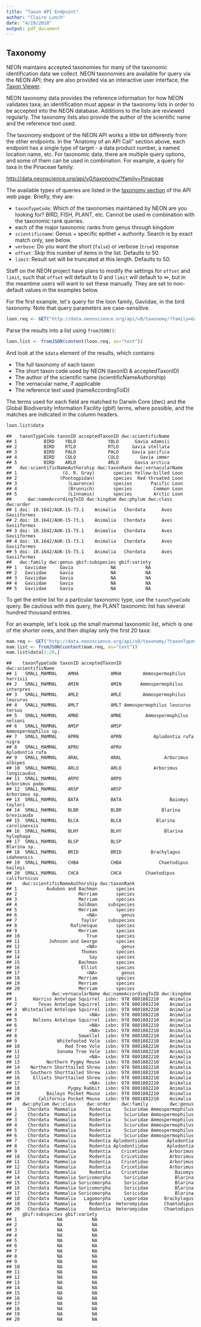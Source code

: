 ```yaml
---
title: "Taxon API Endpoint"
author: "Claire Lunch"
date: "4/19/2018"
output: pdf_document
---
```



## Taxonomy

NEON maintains accepted taxonomies for many of the taxonomic identification 
data we collect. NEON taxonomies are available for query via the NEON API; they 
are also provided via an interactive user interface, the 
<a href="http://data.neonscience.org/static/taxon.html" target="_blank">Taxon Viewer</a>.

NEON taxonomy data provides the reference information for how NEON 
validates taxa; an identification must appear in the taxonomy lists 
in order to be accepted into the NEON database. Additions to the lists 
are reviewed regularly. The taxonomy lists also provide the author 
of the scientific name and the reference text used.

The taxonomy endpoint of the NEON API works a little bit differently from the 
other endpoints. In the "Anatomy of an API Call" section above, each 
endpoint has a single type of target - a data product number, a named 
location name, etc. For taxonomic data, there are multiple query 
options, and some of them can be used in combination.
For example, a query for taxa in the Pinaceae family:

<span style="color:#A2A4A3">http://data.neonscience.org/api/v0/taxonomy/?family=Pinaceae</span><span style="color:#A00606;font-weight:bold"></span>

The available types of queries are listed in the 
<a href="http://data.neonscience.org/data-api#!/taxonomy/Get_taxonomy" target="_blank">taxonomy section</a> 
of the API web page. Briefly, they are:

* `taxonTypeCode`: Which of the taxonomies maintained by NEON are you 
looking for? BIRD, FISH, PLANT, etc. Cannot be used in combination 
with the taxonomic rank queries.
* each of the major taxonomic ranks from genus through kingdom
* `scientificname`: Genus + specific epithet + authority. Search is by 
exact match only, see below.
* `verbose`: Do you want the short (`false`) or verbose (`true`) response
* `offset`: Skip this number of items in the list. Defaults to 50.
* `limit`: Result set will be truncated at this length. Defaults to 50.

Staff on the NEON project have plans to modify the settings for `offset` and `limit`, such that 
`offset` will default to 0 and `limit` will default to ∞, but in 
the meantime users will want to set these manually. They are set to 
non-default values in the examples below.

For the first example, let's query for the loon family, Gaviidae, in the bird 
taxonomy. Note that query parameters are case-sensitive.

```r
loon.req <- GET("http://data.neonscience.org/api/v0/taxonomy/?family=Gaviidae&offset=0&limit=500")
```

Parse the results into a list using `fromJSON()`:


```r
loon.list <- fromJSON(content(loon.req, as="text"))
```

And look at the `$data` element of the results, which contains:

* The full taxonomy of each taxon
* The short taxon code used by NEON (taxonID & acceptedTaxonID)
* The author of the scientific name (scientificNameAuthorship)
* The vernacular name, if applicable
* The reference text used (nameAccordingToID)

The terms used for each field are matched to Darwin Core (dwc) and 
the Global Biodiversity Information Facility (gbif) terms, where 
possible, and the matches are indicated in the column headers.


```r
loon.list$data
```

```
##   taxonTypeCode taxonID acceptedTaxonID dwc:scientificName
## 1          BIRD    YBLO            YBLO      Gavia adamsii
## 2          BIRD    RTLO            RTLO     Gavia stellata
## 3          BIRD    PALO            PALO     Gavia pacifica
## 4          BIRD    COLO            COLO        Gavia immer
## 5          BIRD    ARLO            ARLO      Gavia arctica
##   dwc:scientificNameAuthorship dwc:taxonRank dwc:vernacularName
## 1                 (G. R. Gray)       species Yellow-billed Loon
## 2                (Pontoppidan)       species  Red-throated Loon
## 3                   (Lawrence)       species       Pacific Loon
## 4                   (Brunnich)       species        Common Loon
## 5                   (Linnaeus)       species        Arctic Loon
##      dwc:nameAccordingToID dwc:kingdom dwc:phylum dwc:class   dwc:order
## 1 doi: 10.1642/AUK-15-73.1    Animalia   Chordata      Aves Gaviiformes
## 2 doi: 10.1642/AUK-15-73.1    Animalia   Chordata      Aves Gaviiformes
## 3 doi: 10.1642/AUK-15-73.1    Animalia   Chordata      Aves Gaviiformes
## 4 doi: 10.1642/AUK-15-73.1    Animalia   Chordata      Aves Gaviiformes
## 5 doi: 10.1642/AUK-15-73.1    Animalia   Chordata      Aves Gaviiformes
##   dwc:family dwc:genus gbif:subspecies gbif:variety
## 1   Gaviidae     Gavia              NA           NA
## 2   Gaviidae     Gavia              NA           NA
## 3   Gaviidae     Gavia              NA           NA
## 4   Gaviidae     Gavia              NA           NA
## 5   Gaviidae     Gavia              NA           NA
```

To get the entire list for a particular taxonomic type, use the 
`taxonTypeCode` query. Be cautious with this query, the PLANT taxonomic 
list has several hundred thousand entries.

For an example, let's look up the small mammal taxonomic list, which 
is one of the shorter ones, and then display only the first 20 taxa:


```r
mam.req <- GET("http://data.neonscience.org/api/v0/taxonomy/?taxonTypeCode=SMALL_MAMMAL&offset=0&limit=500")
mam.list <- fromJSON(content(mam.req, as="text"))
mam.list$data[1:20,]
```

```
##    taxonTypeCode taxonID acceptedTaxonID               dwc:scientificName
## 1   SMALL_MAMMAL    AMHA            AMHA        Ammospermophilus harrisii
## 2   SMALL_MAMMAL    AMIN            AMIN       Ammospermophilus interpres
## 3   SMALL_MAMMAL    AMLE            AMLE        Ammospermophilus leucurus
## 4   SMALL_MAMMAL    AMLT            AMLT Ammospermophilus leucurus tersus
## 5   SMALL_MAMMAL    AMNE            AMNE         Ammospermophilus nelsoni
## 6   SMALL_MAMMAL    AMSP            AMSP             Ammospermophilus sp.
## 7   SMALL_MAMMAL    APRN            APRN            Aplodontia rufa nigra
## 8   SMALL_MAMMAL    APRU            APRU                  Aplodontia rufa
## 9   SMALL_MAMMAL    ARAL            ARAL                Arborimus albipes
## 10  SMALL_MAMMAL    ARLO            ARLO            Arborimus longicaudus
## 11  SMALL_MAMMAL    ARPO            ARPO                   Arborimus pomo
## 12  SMALL_MAMMAL    ARSP            ARSP                    Arborimus sp.
## 13  SMALL_MAMMAL    BATA            BATA                  Baiomys taylori
## 14  SMALL_MAMMAL    BLBR            BLBR               Blarina brevicauda
## 15  SMALL_MAMMAL    BLCA            BLCA             Blarina carolinensis
## 16  SMALL_MAMMAL    BLHY            BLHY                Blarina hylophaga
## 17  SMALL_MAMMAL    BLSP            BLSP                      Blarina sp.
## 18  SMALL_MAMMAL    BRID            BRID           Brachylagus idahoensis
## 19  SMALL_MAMMAL    CHBA            CHBA              Chaetodipus baileyi
## 20  SMALL_MAMMAL    CHCA            CHCA         Chaetodipus californicus
##    dwc:scientificNameAuthorship dwc:taxonRank
## 1           Audubon and Bachman       species
## 2                       Merriam       species
## 3                       Merriam       species
## 4                       Goldman    subspecies
## 5                       Merriam       species
## 6                          <NA>         genus
## 7                        Taylor    subspecies
## 8                    Rafinesque       species
## 9                       Merriam       species
## 10                         True       species
## 11           Johnson and George       species
## 12                         <NA>         genus
## 13                       Thomas       species
## 14                          Say       species
## 15                      Bachman       species
## 16                       Elliot       species
## 17                         <NA>         genus
## 18                      Merriam       species
## 19                      Merriam       species
## 20                      Merriam       species
##               dwc:vernacularName dwc:nameAccordingToID dwc:kingdom
## 1      Harriss Antelope Squirrel  isbn: 978 0801882210    Animalia
## 2        Texas Antelope Squirrel  isbn: 978 0801882210    Animalia
## 3  Whitetailed Antelope Squirrel  isbn: 978 0801882210    Animalia
## 4                           <NA>  isbn: 978 0801882210    Animalia
## 5      Nelsons Antelope Squirrel  isbn: 978 0801882210    Animalia
## 6                           <NA>  isbn: 978 0801882210    Animalia
## 7                           <NA>  isbn: 978 0801882210    Animalia
## 8                       Sewellel  isbn: 978 0801882210    Animalia
## 9               Whitefooted Vole  isbn: 978 0801882210    Animalia
## 10                 Red Tree Vole  isbn: 978 0801882210    Animalia
## 11              Sonoma Tree Vole  isbn: 978 0801882210    Animalia
## 12                          <NA>  isbn: 978 0801882210    Animalia
## 13          Northern Pygmy Mouse  isbn: 978 0801882210    Animalia
## 14    Northern Shorttailed Shrew  isbn: 978 0801882210    Animalia
## 15    Southern Shorttailed Shrew  isbn: 978 0801882210    Animalia
## 16     Elliots Shorttailed Shrew  isbn: 978 0801882210    Animalia
## 17                          <NA>  isbn: 978 0801882210    Animalia
## 18                  Pygmy Rabbit  isbn: 978 0801882210    Animalia
## 19          Baileys Pocket Mouse  isbn: 978 0801882210    Animalia
## 20       California Pocket Mouse  isbn: 978 0801882210    Animalia
##    dwc:phylum dwc:class    dwc:order    dwc:family        dwc:genus
## 1    Chordata  Mammalia     Rodentia     Sciuridae Ammospermophilus
## 2    Chordata  Mammalia     Rodentia     Sciuridae Ammospermophilus
## 3    Chordata  Mammalia     Rodentia     Sciuridae Ammospermophilus
## 4    Chordata  Mammalia     Rodentia     Sciuridae Ammospermophilus
## 5    Chordata  Mammalia     Rodentia     Sciuridae Ammospermophilus
## 6    Chordata  Mammalia     Rodentia     Sciuridae Ammospermophilus
## 7    Chordata  Mammalia     Rodentia Aplodontiidae       Aplodontia
## 8    Chordata  Mammalia     Rodentia Aplodontiidae       Aplodontia
## 9    Chordata  Mammalia     Rodentia    Cricetidae        Arborimus
## 10   Chordata  Mammalia     Rodentia    Cricetidae        Arborimus
## 11   Chordata  Mammalia     Rodentia    Cricetidae        Arborimus
## 12   Chordata  Mammalia     Rodentia    Cricetidae        Arborimus
## 13   Chordata  Mammalia     Rodentia    Cricetidae          Baiomys
## 14   Chordata  Mammalia Soricomorpha     Soricidae          Blarina
## 15   Chordata  Mammalia Soricomorpha     Soricidae          Blarina
## 16   Chordata  Mammalia Soricomorpha     Soricidae          Blarina
## 17   Chordata  Mammalia Soricomorpha     Soricidae          Blarina
## 18   Chordata  Mammalia   Lagomorpha     Leporidae      Brachylagus
## 19   Chordata  Mammalia     Rodentia  Heteromyidae      Chaetodipus
## 20   Chordata  Mammalia     Rodentia  Heteromyidae      Chaetodipus
##    gbif:subspecies gbif:variety
## 1               NA           NA
## 2               NA           NA
## 3               NA           NA
## 4               NA           NA
## 5               NA           NA
## 6               NA           NA
## 7               NA           NA
## 8               NA           NA
## 9               NA           NA
## 10              NA           NA
## 11              NA           NA
## 12              NA           NA
## 13              NA           NA
## 14              NA           NA
## 15              NA           NA
## 16              NA           NA
## 17              NA           NA
## 18              NA           NA
## 19              NA           NA
## 20              NA           NA
```


